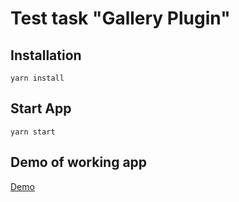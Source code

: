 # Test task "Gallery Plugin"

## Installation
```
yarn install
```

## Start App
```
yarn start
```

## Demo of working app
[Demo](https://sergiy-mykhailov.github.io/test-gallery-plugin/)